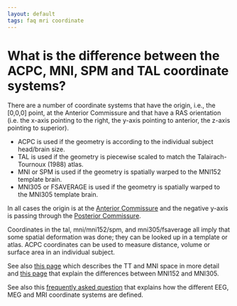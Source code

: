 ```yaml
---
layout: default
tags: faq mri coordinate
---
```


# What is the difference between the ACPC, MNI, SPM and TAL coordinate systems?

There are a number of coordinate systems that have the origin, i.e., the [0,0,0] point, at the Anterior Commissure and that have a RAS orientation (i.e. the x-axis pointing to the right, the y-axis pointing to anterior, the z-axis pointing to superior).

*  ACPC is used if the geometry is according to the individual subject head/brain size.
*  TAL is used if the geometry is piecewise scaled to match the Talairach-Tournoux (1988) atlas.
*  MNI or SPM is used if the geometry is spatially warped to the MNI152 template brain.
*  MNI305 or FSAVERAGE is used if the geometry is spatially warped to the MNI305 template brain.

In all cases the origin is at the [Anterior Commissure](http://en.wikipedia.org/wiki/Anterior_commissure) and the negative y-axis is passing through the [Posterior Commissure](http://en.wikipedia.org/wiki/Posterior_commissure).

Coordinates in the tal, mni/mni152/spm, and mni305/fsaverage all imply that some spatial deformation was done; they can be looked up in a template or atlas. ACPC coordinates can be used to measure distance, volume or surface area in an individual subject.

See also [this page](http://imaging.mrc-cbu.cam.ac.uk/imaging/MniTalairach) which describes the TT and MNI space in more detail and [this page](http://www.nil.wustl.edu/labs/kevin/man/answers/mnispace.html) that explain the differences between MNI152 and MNI305.

See also this [frequently asked question](/faq/how_are_the_different_head_and_mri_coordinate_systems_defined) that explains how the different EEG, MEG and MRI coordinate systems are defined.
